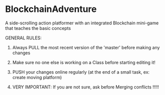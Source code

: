 # BlockchainAdventure
A side-scrolling action platformer with an integrated Blockchain mini-game that teaches the basic concepts

GENERAL RULES:

1. Always PULL the most recent version of the 'master' before making any changes

2. Make sure no one else is working on a Class before starting editing it!

3. PUSH your changes online regularly (at the end of a small task, ex: create moving platform)

4. VERY IMPORTANT: If you are not sure, ask before Merging conflicts !!!!!
